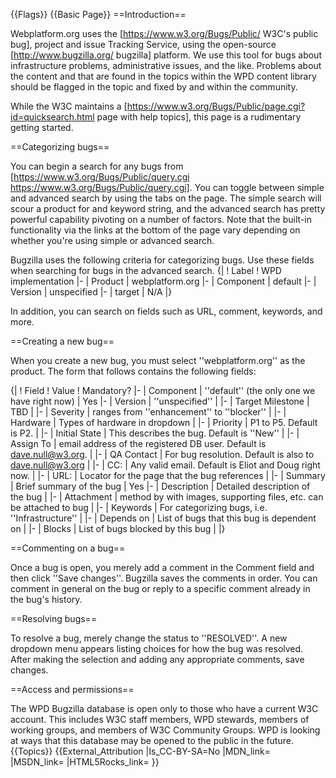 {{Flags}}
{{Basic Page}}
==Introduction==

Webplatform.org uses the [https://www.w3.org/Bugs/Public/ W3C's public bug], project and issue Tracking Service, using the open-source [http://www.bugzilla.org/ bugzilla] platform. We use this tool for bugs about infrastructure problems, administrative issues, and the like. Problems about the content and that are found in the topics within the WPD content library should be flagged in the topic and fixed by and within the community. 

While the W3C maintains a [https://www.w3.org/Bugs/Public/page.cgi?id=quicksearch.html page with help topics], this page is a rudimentary getting started.

==Categorizing bugs==

You can begin a search for any bugs from [https://www.w3.org/Bugs/Public/query.cgi https://www.w3.org/Bugs/Public/query.cgi]. You can toggle between simple and advanced search by using the tabs on the page. The simple search will scour a product for and keyword string, and the advanced search has pretty powerful capability pivoting on a number of factors. Note that the built-in functionality via the links at the bottom of the page vary depending on whether you're using simple or advanced search.

Bugzilla uses the following criteria for categorizing bugs. Use these fields when searching for bugs in the advanced search.
{|
! Label
! WPD implementation
|-
| Product
| webplatform.org
|-
| Component
| default
|-
| Version
| unspecified
|-
| target
| N/A
|}

In addition, you can search on fields such as URL, comment, keywords, and more. 

==Creating a new bug==

When you create a new bug, you must select ''webplatform.org'' as the product. The form that follows contains the following fields:

{|
! Field
! Value
! Mandatory?
|-
| Component
| ''default'' (the only one we have right now)
| Yes
|-
| Version
| ''unspecified''
| 
|-
| Target Milestone
| TBD
| 
|-
| Severity
| ranges from ''enhancement'' to ''blocker''
| 
|-
| Hardware
| Types of hardware in dropdown
| 
|-
| Priority
| P1 to P5. Default is P2.
| 
|-
| Initial State
| This describes the bug. Default is ''New''
| 
|-
| Assign To
| email address of the registered DB user. Default is dave.null@w3.org.
| 
|-
| QA Contact
| For bug resolution. Default is also to dave.null@w3.org
| 
|-
| CC:
| Any valid email. Default is Eliot and Doug right now.
| 
|-
| URL:
| Locator for the page that the bug references
| 
|-
| Summary
| Brief summary of the bug
| Yes
|-
| Description
| Detailed description of the bug
| 
|-
| Attachment
| method by with images, supporting files, etc. can be attached to bug
| 
|-
| Keywords
| For categorizing bugs, i.e. ''Infrastructure''
| 
|-
| Depends on
| List of bugs that this bug is dependent on
| 
|-
| Blocks
| List of bugs blocked by this bug
| 
|}

==Commenting on a bug==

Once a bug is open, you merely add a comment in the Comment field and then click ''Save changes''. Bugzilla saves the comments in order. You can comment in general on the bug or reply to a specific comment already in the bug's history. 

==Resolving bugs==

To resolve a bug, merely change the status to ''RESOLVED''. A new dropdown menu appears listing choices for how the bug was resolved. After making the selection and adding any appropriate comments, save changes.

==Access and permissions==

The WPD Bugzilla database is open only to those who have a current W3C account. This includes W3C staff members, WPD stewards, members of working groups, and members of W3C Community Groups. WPD is looking at ways that this database may be opened to the public in the future.
{{Topics}}
{{External_Attribution
|Is_CC-BY-SA=No
|MDN_link=
|MSDN_link=
|HTML5Rocks_link=
}}